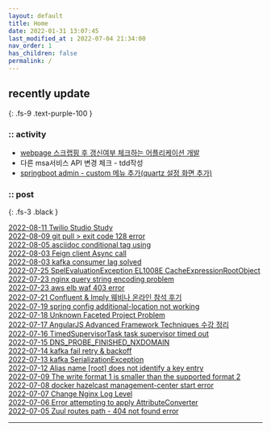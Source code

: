 ```yaml
---
layout: default
title: Home
date: 2022-01-31 13:07:45
last_modified_at : 2022-07-04 21:34:00
nav_order: 1
has_children: false
permalink: /
---
```

 
## recently update
{: .fs-9 .text-purple-100 }

### :: activity

- [webpage 스크랩핑 후 갱신여부 체크하는 어플리케이션 개발](./docs/etc/webpage_scrapping.md)  
- 다른 msa서비스 API 변경 체크 - tdd작성  
- [springboot admin - custom 메뉴 추가(quartz 설정 화면 추가)](./docs/etc/spring_boot_admin_quartz.md)  

### :: post

{: .fs-3 .black }

[2022-08-11 Twilio Studio Study](./docs/etc/twilio_studio_study.md)  
[2022-08-09 git pull > exit code 128 error](./docs/errors/git_pull_128_error.md)  
[2022-08-05 asciidoc conditional tag using](./docs/msa/api/asciidoc_conditional_tag_using.md)  
[2022-08-03 Feign client Async call](./docs/msa/feign/feignclient_async.md)  
[2022-08-03 kafka consumer lag solved](./docs/msa/kafka/kafka_consumer_lag.md)  
[2022-07-25 SpelEvaluationException EL1008E CacheExpressionRootObject](./docs/errors/spelEvaluationException.md)  
[2022-07-23 nginx query string encoding problem](./docs/msa/nginx/nginx_encoding_problem.md)  
[2022-07-23 aws elb waf 403 error](./docs/errors/elb_waf_rule_403.md)  
[2022-07-21 Confluent & Imply 웨비나 온라인 참석 후기](./docs/mooc/etc/confluent_imply_webinar.md)  
[2022-07-19 spring config additional-location not working](./docs/msa/spring-cloud/spring_config1.md)  
[2022-07-18 Unknown Faceted Project Problem](./docs/errors/eclipse_error1.md)  
[2022-07-17 AngularJS Advanced Framework Techniques 수강 정리](./docs/mooc/etc/edx_angularjs.md)  
[2022-07-16 TimedSupervisorTask task supervisor timed out](./docs/errors/timedSupervisorTask_timed_out.md)  
[2022-07-15 DNS_PROBE_FINISHED_NXDOMAIN](./docs/errors/dns_probe_finished_nxdomain.md)  
[2022-07-14 kafka fail retry & backoff](./docs/msa/kafka/kafka_fail_retry.md)  
[2022-07-13 kafka SerializationException](./docs/errors/kafka2.md)  
[2022-07-12 Alias name [root] does not identify a key entry](./docs/errors/ssl_alias_error.md)  
[2022-07-09 The write format 1 is smaller than the supported format 2](./docs/errors/h2_error.md)  
[2022-07-08 docker hazelcast management-center start error](./docs/errors/docker_hazelcast_start_error.md)  
[2022-07-07 Change Nginx Log Level](./docs/msa/nginx/nginx_log.md)  
[2022-07-06 Error attempting to apply AttributeConverter](./docs/errors/attributeConverter_error.md)  
[2022-07-05 Zuul routes path - 404 not found error](./docs/msa/spring-cloud/zuul_route_not_found.md)  

---
